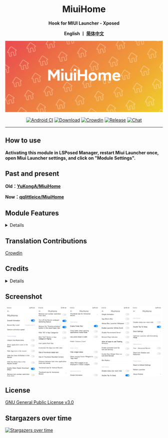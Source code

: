 <div align="center">
    <h1> MiuiHome </h1>

<b>Hook for MIUI Launcher - Xposed 

English 丨 [简体中文](https://github.com/1767523953/MiuiHome/blob/main/README.md)</b>

![Launcher](https://github.com/1767523953/MiuiHome/blob/main/Pic/MiuiHome.png)


[![Android CI](https://github.com/qqlittleice/MiuiHome/actions/workflows/android.yml/badge.svg)](https://github.com/qqlittleice/MiuiHome/actions/workflows/android.yml) 
[![Download](https://img.shields.io/github/downloads/Xposed-Modules-Repo/com.yuk.miuihome/total)](https://github.com/Xposed-Modules-Repo/com.yuk.miuihome/releases) 
[![Crowdin](https://badges.crowdin.net/miuihome_xposed/localized.svg)](https://crowdin.com/project/miuihome_xposed) 
[![Release](https://img.shields.io/github/v/release/Xposed-Modules-Repo/com.yuk.miuihome?label=release)](https://github.com/Xposed-Modules-Repo/com.yuk.miuihome/releases/latest) 
[![Chat](https://img.shields.io/badge/Telegram-Chat-blue.svg?logo=telegram)](https://t.me/MiuiHome_Xposed) 
</div>

-----

## How to use

__Activating this module in LSPosed Manager, restart Miui Launcher once, open Miui Launcher settings, and click on "Module Settings".__

## Past and present

__Old：[YuKongA/MiuiHome](https://github.com/YuKongA/MiuiHome)__

__Now：[qqlittleice/MiuiHome](https://github.com/qqlittleice/MiuiHome)__

## Module Features

<details>

- Enable Smooth Animation.
- Always show status bar clock.
- Enable search bar blur.
- Change task view blur level.
- Gesture animation speed.
- Infinite scrolling on the launcher.
- Hide the status bar in the Task view.
- The task view applies the card text size.
- The rounded corner size of the card is applied.
- Hide launcher application icons.
- Hide Task view application icons.
- Hide the Task view clean up icon.
- Hide the name of the launcher widget.
- Enable Water Ripple download effect.
- Blur when opening a folder..
- Close the folder when opening the app.
- Cancel the darking effect of Task view wallpaper.
- Hide the application icons in the Task view.
- The distance between the Task view application icon and the name.
- Force the current device to be a high-end device.
- Allow Android widgets to be moved to -1 screen.
- Allow MIUI widgets to be displayed in Android widget page.
- Change Icon Label Font Size
- Change Folder Column Count
- Use entire Folder space
- Hide All Section in App Drawer mode
- Option to Remove Page Indicator
- Enable Dock Bar and Dock Bar Blur
- Hide "Edit" Button in App Category's Paging
- And more...
</details>

## Translation Contributions

[Crowdin](https://crowdin.com/project/miuihome_xposed)

## Credits

<details>

- [AndroidHiddenApiBypass](https://github.com/LSPosed/AndroidHiddenApiBypass)
- [AndroidSystemBlur](https://github.com/Lucchetto/AndroidSystemBlur)
- [androidx](https://android.googlesource.com/platform/frameworks/support)
- [AppCenter](https://github.com/microsoft/appcenter)
- [BiliRoaming](https://github.com/yujincheng08/BiliRoaming)
- [blockmiui](https://github.com/577fkj/blockmiui)
- [CustoMIUIzer](https://code.highspec.ru/Mikanoshi/CustoMIUIzer)
- [FuckCoolapk](https://github.com/ejiaogl/FuckCoolapk)
- [LSPosed](https://github.com/LSPosed/LSPosed)
- [MIDock](https://github.com/lamprose/MIDock)
- [MIUIDock](https://github.com/ouhoukyo/MIUIDock)
- [MIUltra](https://github.com/lamprose/MIUltra)
- [QNotified](https://github.com/ferredoxin/QNotified)
- [XposedBridge](https://github.com/rovo89/XposedBridge)
- [EzXHelper](https://github.com/KyuubiRan/EzXHelper)
</details>

## Screenshot

![Screenshot](https://github.com/1767523953/MiuiHome/blob/main/Pic/Screenshot_EN.png)

## License

[GNU General Public License v3.0](LICENSE)

## Stargazers over time

[![Stargazers over time](https://starchart.cc/1767523953/MiuiHome.svg)](https://starchart.cc/1767523953/MiuiHome)

